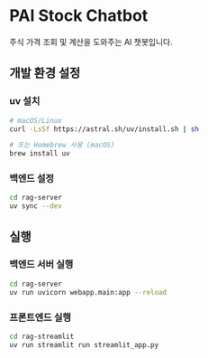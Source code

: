 # PAI Stock Chatbot

주식 가격 조회 및 계산을 도와주는 AI 챗봇입니다.

## 개발 환경 설정

### uv 설치
```bash
# macOS/Linux
curl -LsSf https://astral.sh/uv/install.sh | sh

# 또는 Homebrew 사용 (macOS)
brew install uv
```

### 백엔드 설정
```bash
cd rag-server
uv sync --dev
```

## 실행

### 백엔드 서버 실행
```bash
cd rag-server
uv run uvicorn webapp.main:app --reload
```

### 프론트엔드 실행
```bash
cd rag-streamlit
uv run streamlit run streamlit_app.py
```

